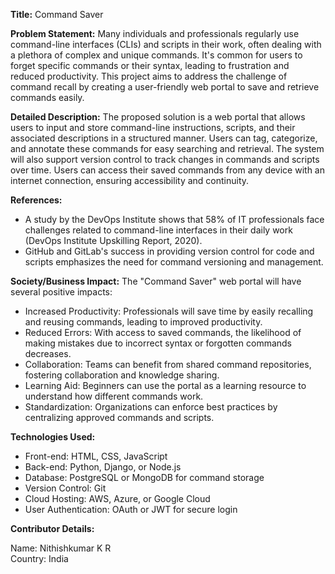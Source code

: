 **Title:** Command Saver

**Problem Statement:**
Many individuals and professionals regularly use command-line interfaces (CLIs) and scripts in their work, often dealing with a plethora of complex and unique commands. It's common for users to forget specific commands or their syntax, leading to frustration and reduced productivity. This project aims to address the challenge of command recall by creating a user-friendly web portal to save and retrieve commands easily.

**Detailed Description:**
The proposed solution is a web portal that allows users to input and store command-line instructions, scripts, and their associated descriptions in a structured manner. Users can tag, categorize, and annotate these commands for easy searching and retrieval. The system will also support version control to track changes in commands and scripts over time. Users can access their saved commands from any device with an internet connection, ensuring accessibility and continuity.

**References:**

- A study by the DevOps Institute shows that 58% of IT professionals face challenges related to command-line interfaces in their daily work (DevOps Institute Upskilling Report, 2020).
- GitHub and GitLab's success in providing version control for code and scripts emphasizes the need for command versioning and management.

**Society/Business Impact:**
The "Command Saver" web portal will have several positive impacts:

- Increased Productivity: Professionals will save time by easily recalling and reusing commands, leading to improved productivity.
- Reduced Errors: With access to saved commands, the likelihood of making mistakes due to incorrect syntax or forgotten commands decreases.
- Collaboration: Teams can benefit from shared command repositories, fostering collaboration and knowledge sharing.
- Learning Aid: Beginners can use the portal as a learning resource to understand how different commands work.
- Standardization: Organizations can enforce best practices by centralizing approved commands and scripts.

**Technologies Used:**

- Front-end: HTML, CSS, JavaScript
- Back-end: Python, Django, or Node.js
- Database: PostgreSQL or MongoDB for command storage
- Version Control: Git
- Cloud Hosting: AWS, Azure, or Google Cloud
- User Authentication: OAuth or JWT for secure login

**Contributor Details:**

Name: Nithishkumar K R<br>
Country: India